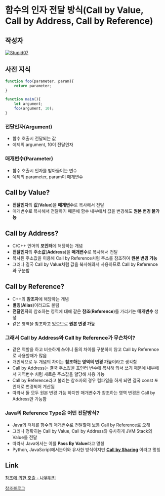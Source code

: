 # **함수의 인자 전달 방식(Call by Value, Call by Address, Call by Reference)**

## 작성자
[![Stupid07](https://avatars1.githubusercontent.com/u/35564566?s=100&v=4)](https://github.com/Stupid07)

## 사전 지식

```javascript
function foo(parameter, param){
    return parameter;
}

function main(){
	let argument;
    foo(argument, 10);
}
```
### 전달인자(Argument)
- 함수 호출시 전달되는 값
- 예제의 argument, 10이 전달인자
### 매개변수(Parameter)
- 함수 호출시 인자를 받아들이는 변수
- 예제의 parameter, param이 매개변수




## Call by Value?

- **전달인자**의 **값**(**Value**)을 **매개변수**로 복사해서 전달
- 매개변수로 복사해서 전달하기 때문에 함수 내부에서 값을 변경해도 **원본 변경 불가능**

## Call by Address?

- C/C++ 언어의 **포인터**에 해당하는 개념
- **전달인자**의 **주소값**(**Address**)을 **매개변수**로 복사해서 전달
- 복사된 주소값을 이용해 Call by Reference처럼 주소를 참조하여 **원본 변경 가능**
- 그러나 결국 Call by Value처럼 값을 복사해와서 사용하므로 Call by Reference와 구분함

## Call by Reference?

- C++의 **참조자**에 해당하는 개념
- **별칭**(**Alias**)이라고도 불림
- **전달인자**의 참조하는 영역에 대해 같은 **참조**(**Reference**)를 가리키는 **매개변수** 생성
- 같은 영역을 참조하고 있으므로 **원본 변경 가능**



### 그래서 Call by Address와 Call by Reference가 무슨차이?

- 같은 역할을 하고 비슷하게 쓰이니 둘의 차이를 구분하지 않고 Call by Reference로 사용할때가 많음
- 개인적으로 두 개념의 차이는 **참조하는 영역의 변경 가능**이라고 생각함
- Call by Address는 결국 주소값을 포인터 변수에 복사해 와서 쓰기 때문에 내부에서 지역변수 처럼 새로운 주소값을 할당해 사용 가능
- Call by Reference라고 불리는 참조자의 경우 컴파일을 하게 되면 결국 const 포인터로 변경되어 계산됨
- 따라서 둘 모두 원본 변경 가능 하지만 매개변수가 참조하는 영역 변경은 Call by Address만 가능함



### Java의 Reference Type은 어떤 전달방식?

- Java의 객체를 함수의 매개변수로 전달할때 보통 Call by Reference로 오해
- 그러나 정확히는 Call by Value, Call by Address와 유사하게 JVM Stack의 Value를 전달
- 따라서 Java에서는 이를 **Pass By Value**라고 명칭
- Python, JavaScript에서는이와 유사한 방식이지만 **[Call by Sharing](https://github.com/jobhope/TechnicalNote/blob/master/programming_language/call-by-sharing.md)** 이라고 명칭

## Link
[참조에 의한 호출 - 나무위키](https://namu.wiki/w/%EC%B0%B8%EC%A1%B0%EC%97%90%20%EC%9D%98%ED%95%9C%20%ED%98%B8%EC%B6%9C)

[참조블로그](http://blog.naver.com/PostView.nhn?blogId=lee9742&logNo=80157306799&fbclid=IwAR3AoAm7vaOBsHM-_J9V1CUmYVINPkuw2dVwiaa3LQB0sgk1FOF-hcQp3d4)

